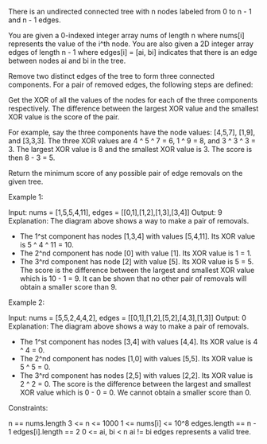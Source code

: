 There is an undirected connected tree with n nodes labeled from 0 to n - 1
and n - 1 edges.

You are given a 0-indexed integer array nums of length n where nums[i]
represents the value of the i^th node. You are also given a 2D integer array
edges of length n - 1 where edges[i] = [ai, bi] indicates that there is an
edge between nodes ai and bi in the tree.

Remove two distinct edges of the tree to form three connected components. For
a pair of removed edges, the following steps are defined:


Get the XOR of all the values of the nodes for each of the three components
respectively.
The difference between the largest XOR value and the smallest XOR value is
the score of the pair.



For example, say the three components have the node values: [4,5,7], [1,9],
and [3,3,3]. The three XOR values are 4 ^ 5 ^ 7 = 6, 1 ^ 9 = 8, and 3 ^ 3 ^ 3
= 3. The largest XOR value is 8 and the smallest XOR value is 3. The score is
then 8 - 3 = 5.


Return the minimum score of any possible pair of edge removals on the given
tree.


Example 1:


Input: nums = [1,5,5,4,11], edges = [[0,1],[1,2],[1,3],[3,4]]
Output: 9
Explanation: The diagram above shows a way to make a pair of removals.
- The 1^st component has nodes [1,3,4] with values [5,4,11]. Its XOR value is
5 ^ 4 ^ 11 = 10.
- The 2^nd component has node [0] with value [1]. Its XOR value is 1 = 1.
- The 3^rd component has node [2] with value [5]. Its XOR value is 5 = 5.
The score is the difference between the largest and smallest XOR value which
is 10 - 1 = 9.
It can be shown that no other pair of removals will obtain a smaller score
than 9.


Example 2:


Input: nums = [5,5,2,4,4,2], edges = [[0,1],[1,2],[5,2],[4,3],[1,3]]
Output: 0
Explanation: The diagram above shows a way to make a pair of removals.
- The 1^st component has nodes [3,4] with values [4,4]. Its XOR value is 4 ^
4 = 0.
- The 2^nd component has nodes [1,0] with values [5,5]. Its XOR value is 5 ^
5 = 0.
- The 3^rd component has nodes [2,5] with values [2,2]. Its XOR value is 2 ^
2 = 0.
The score is the difference between the largest and smallest XOR value which
is 0 - 0 = 0.
We cannot obtain a smaller score than 0.



Constraints:


n == nums.length
3 <= n <= 1000
1 <= nums[i] <= 10^8
edges.length == n - 1
edges[i].length == 2
0 <= ai, bi < n
ai != bi
edges represents a valid tree.




